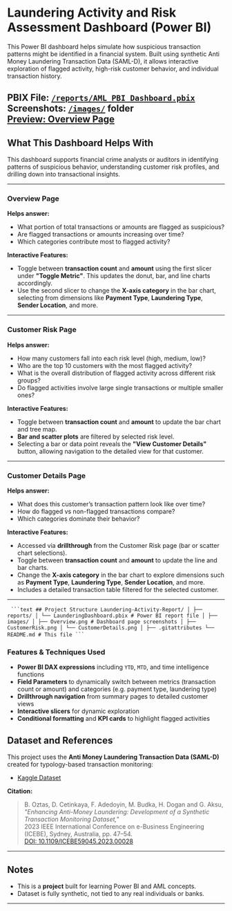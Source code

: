 # Laundering Activity and Risk Assessment Dashboard (Power BI)

This Power BI dashboard helps simulate how suspicious transaction patterns might be identified in a financial system. Built using synthetic Anti Money Laundering Transaction Data (SAML-D), it allows interactive exploration of flagged activity, high-risk customer behavior, and individual transaction history.

PBIX File: [`/reports/AML_PBI_Dashboard.pbix`](./reports/AML_PBI_Dashboard.pbix)  
Screenshots: [`/images/`](./images) folder  
[Preview: Overview Page](https://github.com/JasmineShrestha11/Laundering-Activity-Report/blob/main/images/Overview.png)
---

## What This Dashboard Helps With

This dashboard supports financial crime analysts or auditors in identifying patterns of suspicious behavior, understanding customer risk profiles, and drilling down into transactional insights.

---

### Overview Page

**Helps answer:**
- What portion of total transactions or amounts are flagged as suspicious?
- Are flagged transactions or amounts increasing over time?
- Which categories contribute most to flagged activity?

**Interactive Features:**
- Toggle between **transaction count** and **amount** using the first slicer under **"Toggle Metric"**. This updates the donut, bar, and line charts accordingly.
- Use the second slicer to change the **X-axis category** in the bar chart, selecting from dimensions like **Payment Type**, **Laundering Type**, **Sender Location**, and more.

---

### Customer Risk Page

**Helps answer:**
- How many customers fall into each risk level (high, medium, low)?
- Who are the top 10 customers with the most flagged activity?
- What is the overall distribution of flagged activity across different risk groups?
- Do flagged activities involve large single transactions or multiple smaller ones?

**Interactive Features:**
- Toggle between **transaction count** and **amount** to update the bar chart and tree map.
- **Bar and scatter plots** are filtered by selected risk level.
- Selecting a bar or data point reveals the **"View Customer Details"** button, allowing navigation to the detailed view for that customer.

---

### Customer Details Page

**Helps answer:**
- What does this customer’s transaction pattern look like over time?
- How do flagged vs non-flagged transactions compare?
- Which categories dominate their behavior?

**Interactive Features:**
- Accessed via **drillthrough** from the Customer Risk page (bar or scatter chart selections).
- Toggle between **transaction count** and **amount** to update the line and bar charts.
- Change the **X-axis category** in the bar chart to explore dimensions such as **Payment Type**, **Laundering Type**, **Sender Location**, and more.
- Includes a detailed transaction table filtered for the selected customer.

---

<pre> <code>```text ## Project Structure Laundering-Activity-Report/ │ ├── reports/ │ └── LaunderingDashboard.pbix # Power BI report file │ ├── images/ │ ├── Overview.png # Dashboard page screenshots │ ├── CustomerRisk.png │ └── CustomerDetails.png │ ├── .gitattributes └── README.md # This file ```</code> </pre>

### Features & Techniques Used

- **Power BI DAX expressions** including `YTD`, `MTD`, and time intelligence functions
- **Field Parameters** to dynamically switch between metrics (transaction count or amount) and categories (e.g. payment type, laundering type)
- **Drillthrough navigation** from summary pages to detailed customer views
- **Interactive slicers** for dynamic exploration
- **Conditional formatting** and **KPI cards** to highlight flagged activities

## Dataset and References

This project uses the **Anti Money Laundering Transaction Data (SAML-D)** created for typology-based transaction monitoring:

- [Kaggle Dataset](https:https://www.kaggle.com/datasets/berkanoztas/synthetic-transaction-monitoring-dataset-aml)

**Citation:**
> B. Oztas, D. Cetinkaya, F. Adedoyin, M. Budka, H. Dogan and G. Aksu,  
> _"Enhancing Anti-Money Laundering: Development of a Synthetic Transaction Monitoring Dataset,"_  
> 2023 IEEE International Conference on e-Business Engineering (ICEBE), Sydney, Australia, pp. 47–54.  
> [DOI: 10.1109/ICEBE59045.2023.00028](https://ieeexplore.ieee.org/document/10356193)

---

## Notes

- This is a **project** built for learning Power BI and AML concepts.
- Dataset is fully synthetic, not tied to any real individuals or banks.

---

